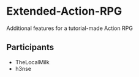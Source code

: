 # Extended-Action-RPG
Additional features for a tutorial-made Action RPG

## Participants
- TheLocalMilk
- h3nse